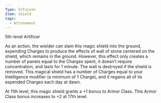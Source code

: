 ```yaml
---
Type: Infusion
Item: shield
tags:
  - Attunement
---
```

5th-level Artificer

As an action, the wielder can slam this magic shield into the ground, expending Charges to produce the effects of wall of stone centered on the shield, which remains in the ground.
However, this effect only creates a number of panels equal to the Charges spent, it doesn't require concentration, and lasts for 1 minute. The wall is destroyed if the shield is removed.
This magical shield has a number of Charges equal to your Intelligence modifier (a minimum of 1 Charge), and it regains all of its expended Charges each day at dawn.

At 11th level, this magic shield grants a +1 bonus to Armor Class. This Armor Class bonus increases to +2 at 17th level.